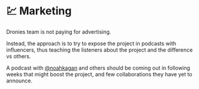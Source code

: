 # 💹 Marketing

Dronies team is not paying for advertising.

Instead, the approach is to try to expose the project in podcasts with influencers, thus teaching the listeners about the project and the difference vs others.&#x20;

A podcast with [@noahkagan](https://twitter.com/noahkagan) and others should be coming out in following weeks that might boost the project, and few collaborations they have yet to announce.&#x20;
